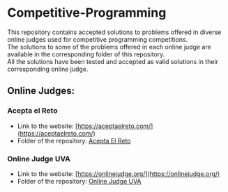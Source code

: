 # Competitive-Programming
This repository contains accepted solutions to problems offered in diverse online judges used for competitive programming competitions.  
The solutions to some of the problems offered in each online judge are available in the corresponding folder of this repository.  
All the solutions have been tested and accepted as valid solutions in their corresponding online judge.  


## Online Judges:
### Acepta el Reto  
- Link to the website:  [https://aceptaelreto.com/](https://aceptaelreto.com/)   
- Folder of the repository:  [Acepta El Reto](https://github.com/lucasmg18/Competitive-Programming/tree/main/Acepta%20El%20Reto)  


### Online Judge UVA  
- Link to the website:  [https://onlinejudge.org/](https://onlinejudge.org/)   
- Folder of the repository:  [Online Judge UVA](https://github.com/lucasmg18/Competitive-Programming/tree/main/Online%20Judge%20UVA)  


